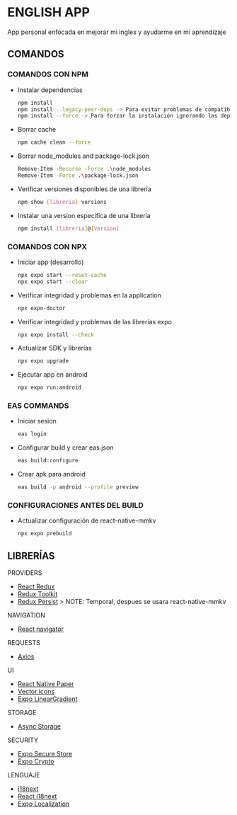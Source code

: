 # ENGLISH APP

App personal enfocada en mejorar mi ingles y ayudarme en mi aprendizaje

## COMANDOS

### COMANDOS CON NPM

- Instalar dependencias

    ```bash
    npm install
    npm install --legacy-peer-deps -> Para evitar problemas de compatibilidad
    npm install --force -> Para forzar la instalación ignorando las dependencias
    ```

- Borrar cache

    ```bash
    npm cache clean --force
    ```

- Borrar node_modules and package-lock.json

    ```bash
    Remove-Item -Recurse -Force .\node_modules
    Remove-Item -Force .\package-lock.json
    ```
 
- Verificar versiones disponibles de una librería

    ```bash
    npm show [libreria] versions
    ```

- Instalar una version específica de una librería

    ```bash
    npm install [libreria]@[version]
    ```

### COMANDOS CON NPX

- Iniciar app (desarrollo)

    ```bash
    npx expo start --reset-cache
    npx expo start --clear
    ```

- Verificar integridad y problemas en la application

    ```bash
    npx expo-doctor 
    ```

- Verificar integridad y problemas de las librerías expo

    ```bash
    npx expo install --check  
    ```

- Actualizar SDK y librerías

    ```bash
    npx expo upgrade
    ```

- Ejecutar app en android

    ```bash
    npx expo run:android
    ```

### EAS COMMANDS

- Iniciar sesion

    ```bash
    eas login
    ```

- Configurar build y crear eas.json

    ```bash
    eas build:configure
    ```

- Crear apk para android

    ```bash
    eas build -p android --profile preview
    ```

### CONFIGURACIONES ANTES DEL BUILD

- Actualizar configuración de react-native-mmkv

    ```bash
    npx expo prebuild
    ```

## LIBRERÍAS

PROVIDERS

- [React Redux](https://react-redux.js.org)
- [Redux Toolkit](https://redux-toolkit.js.org)
- [Redux Persist](https://github.com/rt2zz/redux-persist#readme) > NOTE: Temporal, despues se usara react-native-mmkv

NAVIGATION

- [React navigator](https://reactnavigation.org)

REQUESTS

- [Axios](https://axios-http.com)

UI

- [React Native Paper](https://reactnativepaper.com)
- [Vector icons](https://github.com/oblador/react-native-vector-icons)
- [Expo LinearGradient](https://docs.expo.dev/versions/latest/sdk/linear-gradient)

STORAGE

- [Async Storage](https://react-native-async-storage.github.io/async-storage)

SECURITY

- [Expo Secure Store](https://docs.expo.dev/versions/latest/sdk/securestore)
- [Expo Crypto](https://docs.expo.dev/versions/latest/sdk/crypto)

LENGUAJE

- [i18next](https://react.i18next.com)
- [React i18next](https://react.i18next.com)
- [Expo Localization](https://docs.expo.dev/versions/latest/sdk/localization)
